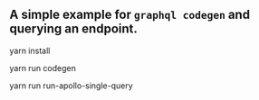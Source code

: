 ## A simple example for `graphql codegen` and querying an endpoint.

yarn install

yarn run codegen

yarn run run-apollo-single-query
